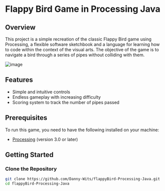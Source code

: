 # Flappy Bird Game in Processing Java

## Overview

This project is a simple recreation of the classic Flappy Bird game using Processing, a flexible software sketchbook and a language for learning how to code within the context of the visual arts. The objective of the game is to navigate a bird through a series of pipes without colliding with them.

![image](https://github.com/user-attachments/assets/7655a91b-3696-4a71-a86b-f56c10926a9e)

## Features

- Simple and intuitive controls
- Endless gameplay with increasing difficulty
- Scoring system to track the number of pipes passed

## Prerequisites

To run this game, you need to have the following installed on your machine:

- [Processing](https://processing.org/download/) (version 3.0 or later)

## Getting Started

### Clone the Repository

```bash
git clone https://github.com/Danny-Wits/flappyBird-Processing-Java.git
cd flappyBird-Processing-Java

